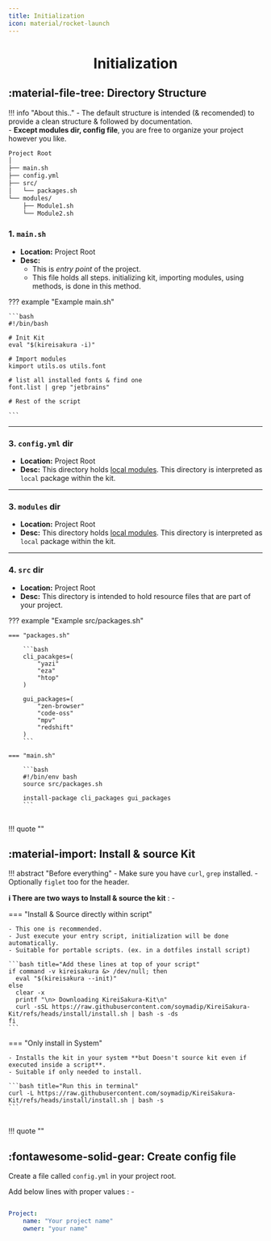 ```yaml
---
title: Initialization
icon: material/rocket-launch
---
```

<h1 align="center"><b>Initialization</b></h1>


## :material-file-tree: **Directory Structure**

!!! info "About this.."
    - The default structure is intended (& recomended) to provide a clean structure & followed by documentation.  
    - **Except modules dir, config file**, you are free to organize your project however you like.

```markdown
Project Root
│
├── main.sh
├── config.yml 
├── src/
│   └── packages.sh
└── modules/
    ├── Module1.sh
    └── Module2.sh
```

### **1. `main.sh`**

- **Location:** Project Root
- **Desc:**  
    - This is *entry point* of the project.  
    - This file holds all steps. initializing kit, importing modules, using methods, is done in this method.

??? example "Example main.sh"

    ```bash
    #!/bin/bash

    # Init Kit
    eval "$(kireisakura -i)"

    # Import modules
    kimport utils.os utils.font

    # list all installed fonts & find one
    font.list | grep "jetbrains"

    # Rest of the script

    ```

---

### **3. `config.yml` dir**

- **Location:** Project Root
- **Desc:**  This directory holds [local modules](./api/methods-modules.md#__tabbed_1_3). This directory is interpreted as `local` package within the kit.

---

### **3. `modules` dir**

- **Location:** Project Root
- **Desc:**  This directory holds [local modules](./api/methods-modules.md#__tabbed_1_3). This directory is interpreted as `local` package within the kit.

---

### **4. `src` dir**

- **Location:** Project Root
- **Desc:** This directory is intended to hold resource files that are part of your project.

??? example "Example src/packages.sh"

    === "packages.sh"

        ```bash
        cli_pacakges=(
            "yazi"
            "eza"
            "htop"
        )

        gui_packages=(
            "zen-browser"
            "code-oss"
            "mpv"
            "redshift"
        )
        ```

    === "main.sh"

        ```bash
        #!/bin/env bash
        source src/packages.sh

        install-package cli_packages gui_packages
        ```

<br>
!!! quote ""

## :material-import: **Install & source Kit**

!!! abstract "Before everything"
    - Make sure you have `curl`, `grep`  installed.
    - Optionally `figlet` too for the header.

**ℹ️ There are two ways to Install & source the kit** : -

=== "Install & Source directly within script"

    - This one is recommended.
    - Just execute your entry script, initialization will be done automatically.
    - Suitable for portable scripts. (ex. in a dotfiles install script)

    ```bash title="Add these lines at top of your script"
    if command -v kireisakura &> /dev/null; then
      eval "$(kireisakura --init)"
    else
      clear -x
      printf "\n> Downloading KireiSakura-Kit\n"
      curl -sSL https://raw.githubusercontent.com/soymadip/KireiSakura-Kit/refs/heads/install/install.sh | bash -s -ds
    fi
    ```
=== "Only install in System"

    - Installs the kit in your system **but Doesn't source kit even if executed inside a script**.
    - Suitable if only needed to install.

    ```bash title="Run this in terminal"
    curl -L https://raw.githubusercontent.com/soymadip/KireiSakura-Kit/refs/heads/install/install.sh | bash -s
    ```

<br>
!!! quote ""


## :fontawesome-solid-gear: **Create config file**

Create a file called `config.yml` in your project root.

Add below lines with proper values : -

```yaml

Project:
    name: "Your project name"
    owner: "your name"
```
